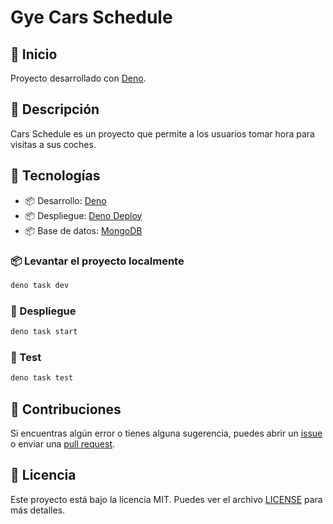 # Gye Cars Schedule

## 🚀 Inicio
Proyecto desarrollado con [Deno](https://deno.land/).

## 📝 Descripción

Cars Schedule es un proyecto que permite a los usuarios tomar hora para visitas a sus coches.

## 📝 Tecnologías

- 📦 Desarrollo: [Deno](https://deno.land/)
- 📦 Despliegue: [Deno Deploy](https://deno.com/deploy)
- 📦 Base de datos: [MongoDB](https://www.mongodb.com/)

### 📦 Levantar el proyecto localmente

```bash
deno task dev
```

### 🚀 Despliegue

```bash
deno task start
```

### 🧪 Test

```bash
deno task test
```

## 📝 Contribuciones

Si encuentras algún error o tienes alguna sugerencia, puedes abrir un [issue](https://github.com/teoisnotdead/cars-schedule/issues) o enviar una [pull request](https://github.com/teoisnotdead/cars-schedule/pulls).

## 📝 Licencia

Este proyecto está bajo la licencia MIT. Puedes ver el archivo [LICENSE](LICENSE) para más detalles.